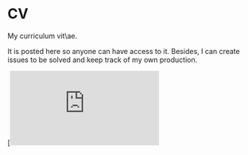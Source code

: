 CV
==

My curriculum vit\ae. 

It is posted here so anyone can have access to it. Besides, I can create issues to be solved and keep track of my own production.

[![PDF
Status](https://www.sharelatex.com/github/repos/maxbiostat/CV/builds/b27ed21cbf2b0f27ccbf48e8bc132aa95fb8b00f/raw/output.pdf)

